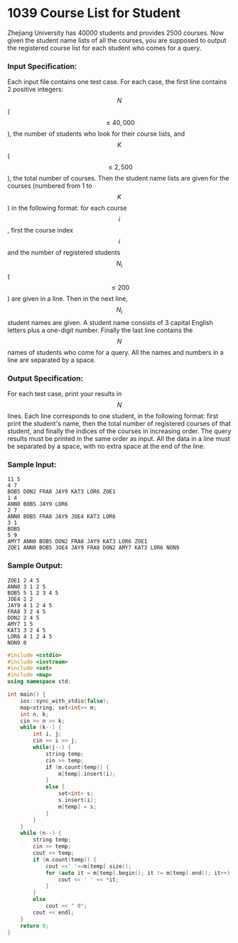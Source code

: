 # 1039 Course List for Student
Zhejiang University has 40000 students and provides 2500 courses. Now given the student name lists of all the courses, you are supposed to output the registered course list for each student who comes for a query.

### Input Specification:

Each input file contains one test case. For each case, the first line contains 2 positive integers: $$N$$ ($$\le 40,000$$), the number of students who look for their course lists, and $$K$$ ($$\le 2,500$$), the total number of courses. Then the student name lists are given for the courses (numbered from 1 to $$K$$) in the following format: for each course $$i$$, first the course index $$i$$ and the number of registered students $$N_i$$ ($$\le 200$$) are given in a line. Then in the next line, $$N_i$$ student names are given. A student name consists of 3 capital English letters plus a one-digit number. Finally the last line contains the $$N$$ names of students who come for a query. All the names and numbers in a line are separated by a space.

### Output Specification:

For each test case, print your results in $$N$$ lines. Each line corresponds to one student, in the following format: first print the student's name, then the total number of registered courses of that student, and finally the indices of the courses in increasing order. The query results must be printed in the same order as input. All the data in a line must be separated by a space, with no extra space at the end of the line.

### Sample Input:
```in
11 5
4 7
BOB5 DON2 FRA8 JAY9 KAT3 LOR6 ZOE1
1 4
ANN0 BOB5 JAY9 LOR6
2 7
ANN0 BOB5 FRA8 JAY9 JOE4 KAT3 LOR6
3 1
BOB5
5 9
AMY7 ANN0 BOB5 DON2 FRA8 JAY9 KAT3 LOR6 ZOE1
ZOE1 ANN0 BOB5 JOE4 JAY9 FRA8 DON2 AMY7 KAT3 LOR6 NON9
```

### Sample Output:
```out
ZOE1 2 4 5
ANN0 3 1 2 5
BOB5 5 1 2 3 4 5
JOE4 1 2
JAY9 4 1 2 4 5
FRA8 3 2 4 5
DON2 2 4 5
AMY7 1 5
KAT3 3 2 4 5
LOR6 4 1 2 4 5
NON9 0
```

```cpp
#include <cstdio>
#include <iostream>
#include <set>
#include <map>
using namespace std;

int main() {
    ios::sync_with_stdio(false);
	map<string, set<int>> m;
	int n, k;
	cin >> n >> k;
	while (k--) {
		int i, j;
		cin >> i >> j;
		while(j--) {
			string temp;
			cin >> temp;
			if (m.count(temp)) {
				m[temp].insert(i);
			}
			else {
				set<int> s;
				s.insert(i);
				m[temp] = s;
			}
		}
	}
	while (n--) {
		string temp;
		cin >> temp;
		cout << temp;
		if (m.count(temp)) {
			cout <<' '<<m[temp].size();
			for (auto it = m[temp].begin(); it != m[temp].end(); it++) {
				cout << ' ' << *it;
			}
		}
		else
			cout << " 0";
		cout << endl;
	}
	return 0;
}
```